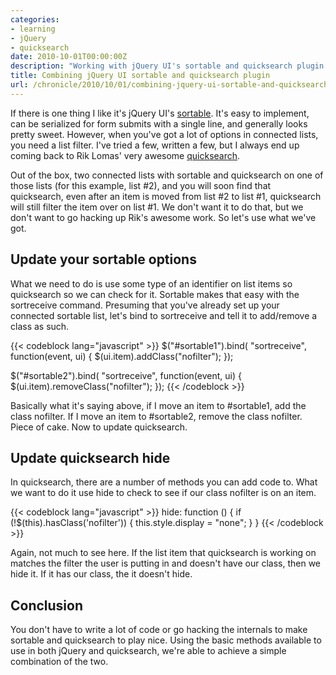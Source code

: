 ```yaml
---
categories:
- learning
- jQuery
- quicksearch
date: 2010-10-01T00:00:00Z
description: "Working with jQuery UI's sortable and quicksearch plugin doesn't have to be hard."
title: Combining jQuery UI sortable and quicksearch plugin
url: /chronicle/2010/10/01/combining-jquery-ui-sortable-and-quicksearch-plugin/
---
```


If there is one thing I like it's jQuery UI's <a href="http://jqueryui.com/demos/sortable/">sortable</a>.  It's easy to implement, can be serialized for form submits with a single line, and generally looks pretty sweet.  However, when you've got a lot of options in connected lists, you need a list filter.  I've tried a few, written a few, but I always end up coming back to Rik Lomas' very awesome <a href="http://github.com/riklomas/quicksearch">quicksearch</a>.

Out of the box, two connected lists with sortable and quicksearch on one of those lists (for this example, list #2), and you will soon find that quicksearch, even after an item is moved from list #2 to list #1, quicksearch will still filter the item over on list #1.  We don't want it to do that, but we don't want to go hacking up Rik's awesome work.  So let's use what we've got.

## Update your sortable options
What we need to do is use some type of an identifier on list items so quicksearch so we can check for it.  Sortable makes that easy with the sortreceive command.  Presuming that you've already set up your connected sortable list, let's bind to sortreceive and tell it to add/remove a class as such.

{{< codeblock lang="javascript" >}}
$("#sortable1").bind( "sortreceive", function(event, ui) {
  $(ui.item).addClass("nofilter");
});

$("#sortable2").bind( "sortreceive", function(event, ui) {
  $(ui.item).removeClass("nofilter");
});
{{< /codeblock >}}

Basically what it's saying above, if I move an item to #sortable1, add the class nofilter.  If I move an item to #sortable2, remove the class nofilter.  Piece of cake.  Now to update quicksearch.

## Update quicksearch hide
In quicksearch, there are a number of methods you can add code to.  What we want to do it use hide to check to see if our class nofilter is on an item.

{{< codeblock lang="javascript" >}}
hide: function () {
  if (!$(this).hasClass('nofilter')) {
    this.style.display = "none";
  }
}
{{< /codeblock >}}

Again, not much to see here. If the list item that quicksearch is working on matches the filter the user is putting in and doesn't have our class, then we hide it.  If it has our class, the it doesn't hide.

## Conclusion
You don't have to write a lot of code or go hacking the internals to make sortable and quicksearch to play nice.  Using the basic methods available to use in both jQuery and quicksearch, we're able to achieve a simple combination of the two.
